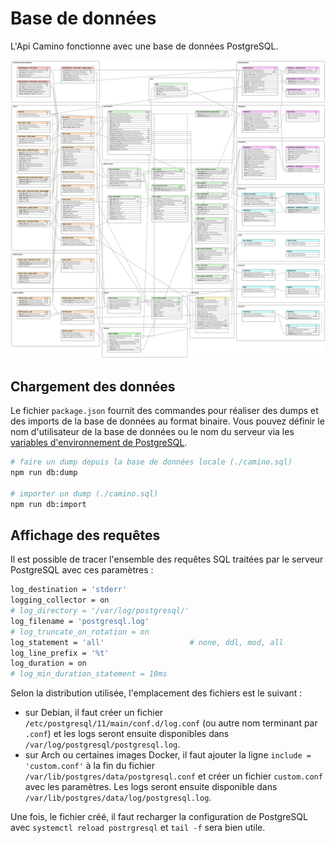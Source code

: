 # Base de données

L'Api Camino fonctionne avec une base de données PostgreSQL.

![camino database schema](https://raw.githubusercontent.com/MTES-MCT/camino-api/master/docs-sources/assets/database/camino-db.svg)

## Chargement des données

Le fichier `package.json` fournit des commandes pour réaliser des dumps et des
imports de la base de données au format binaire. Vous pouvez définir le nom
d'utilisateur de la base de données ou le nom du serveur via les [variables
d'environnement de PostgreSQL](https://docs.postgresql.fr/12/libpq-envars.html).

```sh
# faire un dump depuis la base de données locale (./camino.sql)
npm run db:dump

# importer un dump (./camino.sql)
npm run db:import
```

## Affichage des requêtes

Il est possible de tracer l'ensemble des requêtes SQL traitées par le serveur
PostgreSQL avec ces paramètres :

```bash
log_destination = 'stderr'
logging_collector = on
# log_directory = '/var/log/postgresql/'
log_filename = 'postgresql.log'
# log_truncate_on_rotation = on
log_statement = 'all'                   # none, ddl, mod, all
log_line_prefix = '%t'
log_duration = on
# log_min_duration_statement = 10ms
```

Selon la distribution utilisée, l'emplacement des fichiers est le suivant :

- sur Debian, il faut créer un fichier `/etc/postgresql/11/main/conf.d/log.conf`
  (ou autre nom terminant par `.conf`) et les logs seront ensuite disponibles
  dans `/var/log/postgresql/postgresql.log`.
- sur Arch ou certaines images Docker, il faut ajouter la ligne `include = 'custom.conf'` à la fin du fichier `/var/lib/postgres/data/postgresql.conf` et
  créer un fichier `custom.conf` avec les paramètres. Les logs seront ensuite
  disponible dans `/var/lib/postgres/data/log/postgresql.log`.

Une fois, le fichier créé, il faut recharger la configuration de PostgreSQL avec `systemctl reload postrgresql` et `tail -f` sera bien utile.
